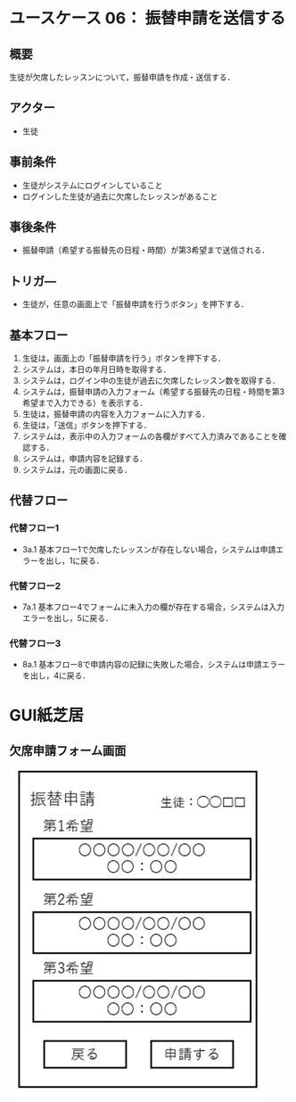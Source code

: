 # ユースケース 06： 振替申請を送信する

## 概要
生徒が欠席したレッスンについて，振替申請を作成・送信する．

## アクター
- 生徒

## 事前条件
- 生徒がシステムにログインしていること
- ログインした生徒が過去に欠席したレッスンがあること

## 事後条件
- 振替申請（希望する振替先の日程・時間）が第3希望まで送信される．

## トリガ―
- 生徒が，任意の画面上で「振替申請を行うボタン」を押下する．

## 基本フロー
1. 生徒は，画面上の「振替申請を行う」ボタンを押下する．
2. システムは，本日の年月日時を取得する．
3. システムは，ログイン中の生徒が過去に欠席したレッスン数を取得する．
4. システムは，振替申請の入力フォーム（希望する振替先の日程・時間を第3希望まで入力できる）を表示する．
5. 生徒は，振替申請の内容を入力フォームに入力する．
6. 生徒は，「送信」ボタンを押下する．
7. システムは，表示中の入力フォームの各欄がすべて入力済みであることを確認する． 
8. システムは，申請内容を記録する．
9. システムは，元の画面に戻る．

## 代替フロー
### 代替フロー1
- 3a.1  基本フロー1で欠席したレッスンが存在しない場合，システムは申請エラーを出し，1に戻る．
### 代替フロー2
- 7a.1 基本フロー4でフォームに未入力の欄が存在する場合，システムは入力エラーを出し，5に戻る．
### 代替フロー3
- 8a.1 基本フロー8で申請内容の記録に失敗した場合，システムは申請エラーを出し，4に戻る．

# GUI紙芝居
## 欠席申請フォーム画面
<img src="img/usecase06.png">